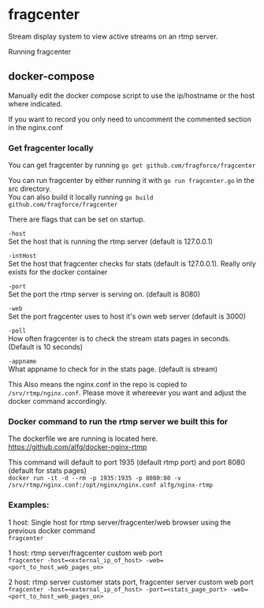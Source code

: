 # fragcenter
Stream display system to view active streams on an rtmp server.

Running fragcenter

## docker-compose

Manually edit the docker compose script to use the ip/hostname or the host where indicated.

If you want to record you only need to uncomment the commented section in the nginx.conf

### Get fragcenter locally

You can get fragcenter by running `go get github.com/fragforce/fragcenter`

You can run fragcenter by either running it with `go run fragcenter.go` in the src directory.  
You can also build it locally running `go build github.com/fragforce/fragcenter`

There are flags that can be set on startup.

`-host`  
    Set the host that is running the rtmp server (default is 127.0.0.1)  

`-intHost`  
    Set the host that fragcenter checks for stats (default is 127.0.0.1).
    Really only exists for the docker container

`-port`  
    Set the port the rtmp server is serving on. (default is 8080)

`-web`  
    Set the port fragcenter uses to host it's own web server (default is 3000)  

`-poll`  
    How often fragcenter is to check the stream stats pages in seconds. (Default is 10 seconds)

`-appname`  
    What appname to check for in the stats page. (default is stream)

This Also means the nginx.conf in the repo is copied to `/srv/rtmp/nginx.conf`. Please move it whereever you want and adjust the docker command accordingly.

### Docker command to run the rtmp server we built this for
The dockerfile we are running is located here. https://github.com/alfg/docker-nginx-rtmp


This command will default to port 1935 (default rtmp port) and port 8080 (default for stats pages)  
`docker run -it -d --rm -p 1935:1935 -p 8080:80 -v /srv/rtmp/nginx.conf:/opt/nginx/nginx.conf alfg/nginx-rtmp`

### Examples:  
1 host: Single host for rtmp server/fragcenter/web browser using the previous docker command   
    `fragcenter`

1 host: rtmp server/fragcenter custom web port  
    `fragcenter -host=<external_ip_of_host> -web=<port_to_host_web_pages_on>`

2 host: rtmp server customer stats port, fragcenter server custom web port  
    `fragcenter -host=<external_ip_of_host> -port=<stats_page_port> -web=<port_to_host_web_pages_on>`